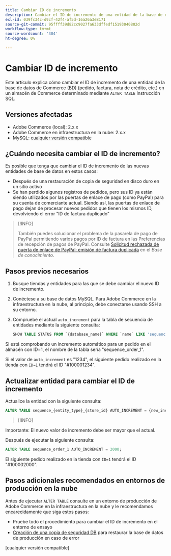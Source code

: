 ```yaml
---
title: Cambiar ID de incremento
description: Cambiar el ID de incremento de una entidad de la base de datos de Commerce.
exl-id: 039fc34c-d9cf-42f4-af5d-16a26a3e8171
source-git-commit: 95ffff39d82cc9027fa633dffedf15193040802d
workflow-type: tm+mt
source-wordcount: '384'
ht-degree: 0%

---
```


# Cambiar ID de incremento

Este artículo explica cómo cambiar el ID de incremento de una entidad de la base de datos de Commerce (BD) (pedido, factura, nota de crédito, etc.) en un almacén de Commerce determinado mediante `ALTER TABLE` Instrucción SQL.

## Versiones afectadas

- Adobe Commerce (local): 2.x.x
- Adobe Commerce en infraestructura en la nube: 2.x.x
- MySQL: [cualquier versión compatible](../../installation/prerequisites/database/mysql.md)

## ¿Cuándo necesita cambiar el ID de incremento?

Es posible que tenga que cambiar el ID de incremento de las nuevas entidades de base de datos en estos casos:

- Después de una restauración de copia de seguridad en disco duro en un sitio activo
- Se han perdido algunos registros de pedidos, pero sus ID ya están siendo utilizados por las puertas de enlace de pago (como PayPal) para su cuenta de comerciante actual. Siendo así, las puertas de enlace de pago dejan de procesar nuevos pedidos que tienen los mismos ID, devolviendo el error &quot;ID de factura duplicado&quot;

>[!INFO]
>
>También puedes solucionar el problema de la pasarela de pago de PayPal permitiendo varios pagos por ID de factura en las Preferencias de recepción de pagos de PayPal. Consulte [Solicitud rechazada de puerta de enlace de PayPal: emisión de factura duplicada] en el _Base de conocimiento_.

## Pasos previos necesarios

1. Busque tiendas y entidades para las que se debe cambiar el nuevo ID de incremento.
1. Conéctese a su base de datos MySQL.
Para Adobe Commerce en la infraestructura en la nube, al principio, debe conectarse usando SSH a su entorno.
1. Compruebe el actual `auto_increment` para la tabla de secuencia de entidades mediante la siguiente consulta:

   ```sql
   SHOW TABLE STATUS FROM `{database_name}` WHERE `name` LIKE 'sequence_{entity_type}_{store_id}';
   ```

Si está comprobando un incremento automático para un pedido en el almacén con ID=1, el nombre de la tabla sería &quot;sequence_order_1&quot;.

Si el valor de `auto_increment` es &quot;1234&quot;, el siguiente pedido realizado en la tienda con `ID=1` tendrá el ID &quot;#100001234&quot;.

## Actualizar entidad para cambiar el ID de incremento

Actualice la entidad con la siguiente consulta:

```sql
ALTER TABLE sequence_{entity_type}_{store_id} AUTO_INCREMENT = {new_increment_value};
```

>[!INFO]
>
Importante: El nuevo valor de incremento debe ser mayor que el actual.

Después de ejecutar la siguiente consulta:

```sql
ALTER TABLE sequence_order_1 AUTO_INCREMENT = 2000;
```

El siguiente pedido realizado en la tienda con `ID=1` tendrá el ID &quot;#100002000&quot;.

## Pasos adicionales recomendados en entornos de producción en la nube

Antes de ejecutar `ALTER TABLE` consulte en un entorno de producción de Adobe Commerce en la infraestructura en la nube y le recomendamos encarecidamente que siga estos pasos:

- Pruebe todo el procedimiento para cambiar el ID de incremento en el entorno de ensayo
- [Creación de una copia de seguridad DB] para restaurar la base de datos de producción en caso de error

<!-- Link Definitions -->

[Solicitud rechazada de puerta de enlace de PayPal: emisión de factura duplicada]: https://support.magento.com/hc/en-us/articles/115002457473
[Creación de una copia de seguridad DB]: https://support.magento.com/hc/en-us/articles/360003254334
[cualquier versión compatible]
